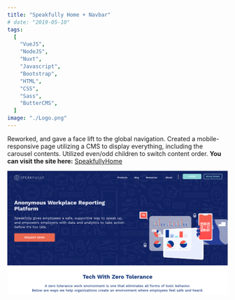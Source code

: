 ```yaml
---
title: "Speakfully Home + Navbar"
# date: "2019-05-10"
tags:
  [
    "VueJS",
    "NodeJS",
    "Nuxt",
    "Javascript",
    "Bootstrap",
    "HTML",
    "CSS",
    "Sass",
    "ButterCMS",
  ]
image: "./Logo.png"
---
```


<!-- [Shiftradr] -->

Reworked, and gave a face lift to the global navigation. Created a mobile-responsive page utilizing a CMS to display everything, including the carousel contents. Utilized even/odd children to switch content order.
**You can visit the site here:** [SpeakfullyHome]

![](./SpeakfullyHome.png "Landing Page")

<!-- ![](./ST2.png "Feed")
![](./ST3.png "Filter")
![](./ST4.png "Chat")
![](./ST5.png "Chat2") -->

<!-- reference links --->

[speakfullyhome]: https://speakfully.com/

<!-- [github]: https://github.com/shiftradr -->
